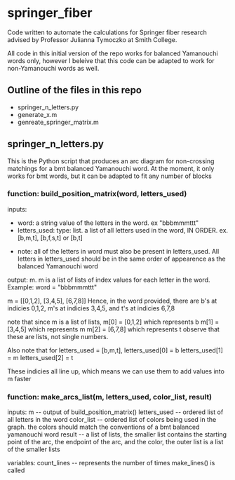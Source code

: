 # springer_fiber
Code written to automate the calculations for Springer fiber research advised by Professor Julianna Tymoczko at Smith College.

All code in this initial version of the repo works for balanced Yamanouchi words only, however I beleive that this code can be adapted 
to work for non-Yamanouchi words as well. 

## Outline of the files in this repo
- springer_n_letters.py
- generate_x.m
- genreate_springer_matrix.m

## springer_n_letters.py
This is the Python script that produces an arc diagram for non-crossing matchings for a bmt balanced Yamanouchi word. 
At the moment, it only works for bmt words, but it can be adapted to fit any number of blocks


### function: build_position_matrix(word, letters_used)
inputs:
- word: a string value of the letters in the word. ex "bbbmmmttt"
- letters_used: type: list. a list of all letters used in the word, IN ORDER. 
ex. [b,m,t], [b,f,s,t] or [b,t]

* note: all of the letters in word must also be present in letters_used. All letters in letters_used should 
be in the same order of appearence as the balanced Yamanouchi word

output: m. m is a list of lists of index values for each letter in the word. 
Example:
word = "bbbmmmttt"

m = [[0,1,2], 
     [3,4,5],
     [6,7,8]]
Hence, in the word provided, there are b's at indicies 0,1,2, 
m's at indicies 3,4,5, and t's at indicies 6,7,8 

note that since m is a list of lists, 
m[0] = [0,1,2] which represents b
m[1] = [3,4,5] which represents m
m[2] = [6,7,8] which represents t
observe that these are lists, not single numbers. 

Also note that for letters_used = [b,m,t], 
letters_used[0] = b
letters_used[1] = m
letters_used[2] = t

These indicies all line up, which means we can use them to add values into m faster

### function: make_arcs_list(m, letters_used, color_list, result)
inputs:
m -- output of build_position_matrix()
letters_used -- ordered list of all letters in the word
color_list -- ordered list of colors being used in the graph. 
the colors should match the conventions of a bmt balanced yamanouchi word
result -- a list of lists, 
the smaller list contains the starting point of the arc, the endpoint of the arc, and the color,
the outer list is a list of the smaller lists

variables:
count_lines -- represents the number of times make_lines() is called
